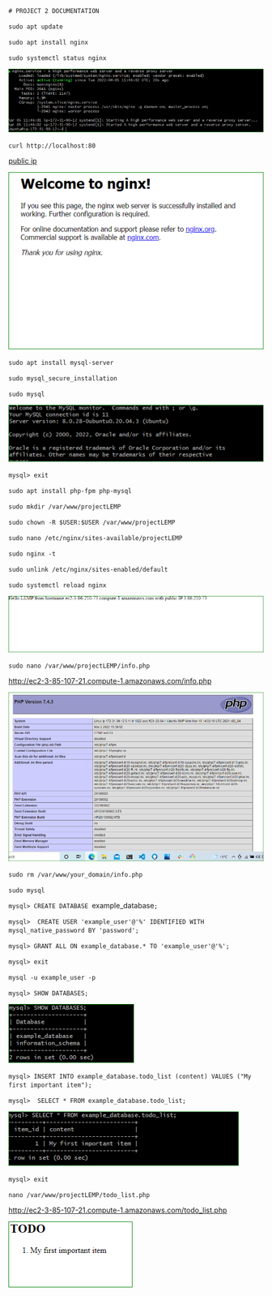 	# PROJECT 2 DOCUMENTATION

`sudo apt update`

`sudo apt install nginx`

`sudo systemctl status nginx`

![nginx status](./images/nginx%20install.PNG)

`curl http://localhost:80`

[public ip](https://www.ec2-3-85-107-21.compute-1.amazonaws.com)


![nginx sucess](./images/nginx%20success.PNG)


`sudo apt install mysql-server`

`sudo mysql_secure_installation`

`sudo mysql`

![mysql](./images/mysql.PNG)


`mysql> exit`

`sudo apt install php-fpm php-mysql`

`sudo mkdir /var/www/projectLEMP`

`sudo chown -R $USER:$USER /var/www/projectLEMP`

`sudo nano /etc/nginx/sites-available/projectLEMP`

`sudo nginx -t`

`sudo unlink /etc/nginx/sites-enabled/default`

`sudo systemctl reload nginx`


![hello lemp](./images/hello%20lemp.PNG)

`sudo nano /var/www/projectLEMP/info.php`

http://ec2-3-85-107-21.compute-1.amazonaws.com/info.php


![php image](./images/php%20image.PNG)

`sudo rm /var/www/your_domain/info.php`

`sudo mysql`

`mysql> CREATE DATABASE `example_database`;`

`mysql>  CREATE USER 'example_user'@'%' IDENTIFIED WITH mysql_native_password BY 'password';`

`mysql> GRANT ALL ON example_database.* TO 'example_user'@'%';`

`mysql> exit`

`mysql -u example_user -p`

`mysql> SHOW DATABASES;`

![example](./images/database.PNG)

`mysql> INSERT INTO example_database.todo_list (content) VALUES ("My first important item");`

`mysql>  SELECT * FROM example_database.todo_list;`

![example](./images/example.PNG)

`mysql> exit`

`nano /var/www/projectLEMP/todo_list.php`

http://ec2-3-85-107-21.compute-1.amazonaws.com/todo_list.php

![test table](./images/test%20table.PNG)



















































